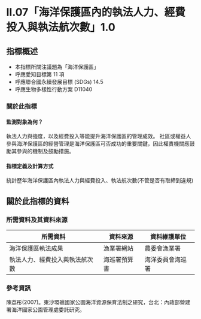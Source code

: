 # II.07「海洋保護區內的執法人力、經費投入與執法航次數」1.0


## 指標概述

* 本指標所關注議題為「海洋保護區」
* 呼應愛知目標第 11 項
* 呼應聯合國永續發展目標 (SDGs) 14.5
* 呼應生物多樣性行動方案 D11040


<script type="text/javascript" src="http://cdn.mathjax.org/mathjax/latest/MathJax.js?config=TeX-AMS-MML_HTMLorMML"></script>


### 關於此指標


#### 監測對象為何？

執法人力與強度，以及經費投入等能提升海洋保護區的管理成效。 
社區或權益人參與海洋保護區的經營管理是海洋保護區可否成功的重要關鍵，因此權責機關應鼓勵其參與的機制及鼓勵措施。 

#### 指標定義及計算方式

統計歷年海洋保護區內執法人力與經費投入、執法航次數(不管是否有取締到違規)

## 關於此指標的資料

### 所需資料及其資料來源



| 所需資料 | 資料來源 | 資料維護單位 |
|-----|-----|-----|
| 海洋保護區執法成果 |漁業署網站 | 農委會漁業署 |
|執法人力、經費投入與執法航次數|海巡署預算書|海洋委員會海巡署|


### 參考資訊
陳荔彤(2007)。東沙環礁國家公園海洋資源保育法制之研究，台北：內政部營建署海洋國家公園管理處委託研究。

